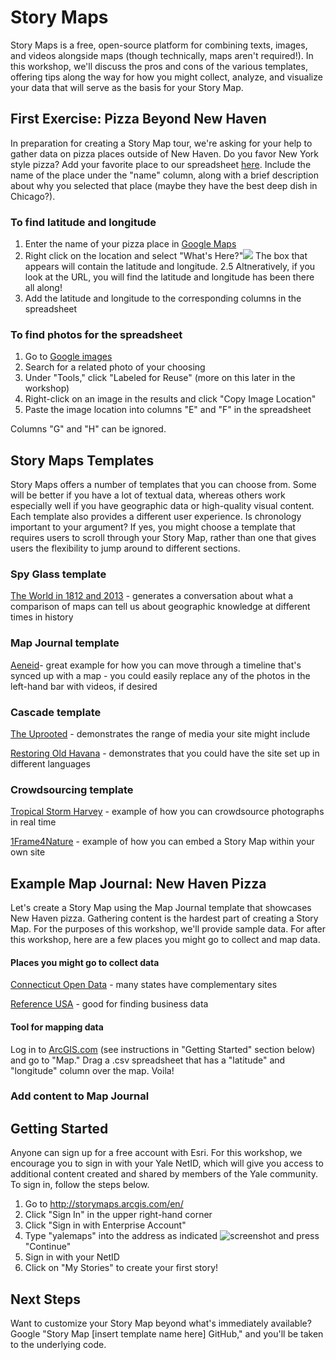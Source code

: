 # Story Maps

Story Maps is a free, open-source platform for combining texts, images, and videos alongside maps (though technically, maps aren't required!). In this workshop, we'll discuss the pros and cons of the various templates, offering tips along the way for how you might collect, analyze, and visualize your data that will serve as the basis for your Story Map.

## First Exercise: Pizza Beyond New Haven
In preparation for creating a Story Map tour, we're asking for your help to gather data on pizza places outside of New Haven. Do you favor New York style pizza? Add your favorite place to our spreadsheet [here](https://docs.google.com/spreadsheets/d/1cyvfWfeoQ4vXeTkcvkFHRUCpQSik5lBgJK39MFkeeKY/edit?usp=sharing). Include the name of the place under the "name" column, along with a brief description about why you selected that place (maybe they have the best deep dish in Chicago?). 

### To find latitude and longitude
1. Enter the name of your pizza place in [Google Maps](https://www.google.com/maps)
2. Right click on the location and select "What's Here?"![](https://github.com/YaleDHLab/lab-workshops/raw/master/story-maps/images/latlong_google.png) The box that appears will contain the latitude and longitude. 
2.5 Altneratively, if you look at the URL, you will find the latitude and longitude has been there all along!
3. Add the latitude and longitude to the corresponding columns in the spreadsheet

### To find photos for the spreadsheet
1. Go to [Google images](https://images.google.com/)
2. Search for a related photo of your choosing
3. Under "Tools," click "Labeled for Reuse" (more on this later in the workshop)
4. Right-click on an image in the results and click "Copy Image Location"
5. Paste the image location into columns "E" and "F" in the spreadsheet

Columns "G" and "H" can be ignored.

## Story Maps Templates

Story Maps offers a number of templates that you can choose from. Some will be better if you have a lot of textual data, whereas others work especially well if you have geographic data or high-quality visual content. Each template also provides a different user experience. Is chronology important to your argument? If yes, you might choose a template that requires users to scroll through your Story Map, rather than one that gives users the flexibility to jump around to different sections. 

### Spy Glass template
[The World in 1812 and 2013](https://story.maps.arcgis.com/apps/StorytellingSwipe/index.html?appid=b8ece5952db443858442f122984602ba&webmap=8ea34ba9a4f843e08a468595d8d91188#) - generates a conversation about what a comparison of maps can tell us about geographic knowledge at different times in history

### Map Journal template
[Aeneid](http://www.arcgis.com/apps/MapJournal/index.html?appid=33be151cbe1942d99a300da085884729)- great example for how you can move through a timeline that's synced up with a map - you could easily replace any of the photos in the left-hand bar with videos, if desired

### Cascade template
[The Uprooted](http://storymaps.esri.com/stories/2016/the-uprooted/index.html) - demonstrates the range of media your site might include

[Restoring Old Havana](http://storymaps.esri.com/stories/2017/havana-restoration/index.html?language=english) - demonstrates that you could have the site set up in different languages   

### Crowdsourcing template
[Tropical Storm Harvey](https://napsg.maps.arcgis.com/apps/StoryMapCrowdsource/index.html?appid=b6ef838e4d26489e8f62102639dc3d91) - example of how you can crowdsource photographs in real time

[1Frame4Nature](https://conservationphotographers.org/1f4n/) - example of how you can embed a Story Map within your own site

## Example Map Journal: New Haven Pizza
Let's create a Story Map using the Map Journal template that showcases New Haven pizza. Gathering content is the hardest part of creating a Story Map. For the purposes of this workshop, we'll provide sample data. For after this workshop, here are a few places you might go to collect and map data.

#### Places you might go to collect data
[Connecticut Open Data](https://data.ct.gov/) - many states have complementary sites

[Reference USA](http://search.library.yale.edu/databases/12540702) - good for finding business data

#### Tool for mapping data
Log in to [ArcGIS.com](http://www.arcgis.com/home/index.html) (see instructions in "Getting Started" section below) and go to "Map." Drag a .csv spreadsheet that has a "latitude" and "longitude" column over the map. Voila!   

### Add content to Map Journal


## Getting Started

Anyone can sign up for a free account with Esri. For this workshop, we encourage you to sign in with your Yale NetID, which will give you access to additional content created and shared by members of the Yale community. To sign in, follow the steps below.

1. Go to http://storymaps.arcgis.com/en/
2. Click "Sign In" in the upper right-hand corner
3. Click "Sign in with Enterprise Account"
4. Type "yalemaps" into the address as indicated ![screenshot](https://github.com/YaleDHLab/lab-workshops/raw/master/story-maps/images/yale_login.png) and press "Continue"
5. Sign in with your NetID
6. Click on "My Stories" to create your first story!

## Next Steps

Want to customize your Story Map beyond what's immediately available? Google "Story Map \[insert template name here] GitHub," and you'll be taken to the underlying code.

